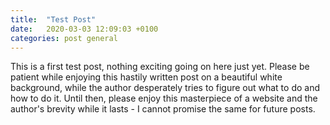 ```yaml
---
title:  "Test Post"
date:   2020-03-03 12:09:03 +0100
categories: post general
---
```


This is a first test post, nothing exciting going on here just yet.
Please be patient while enjoying this hastily written post on a beautiful white background,
while the author desperately tries to figure out what to do and how to do it.
Until then, please enjoy this masterpiece of a website and the author's brevity while it lasts - I cannot promise
the same for future posts.